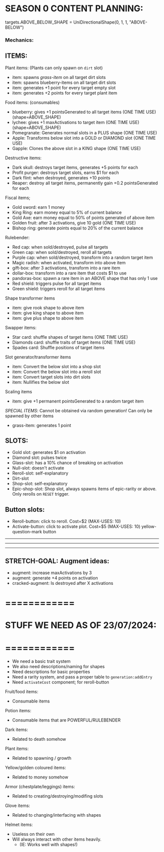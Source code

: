 
# SEASON 0 CONTENT PLANNING:


targets.ABOVE_BELOW_SHAPE = UniDirectionalShape(0, 1, 1, "ABOVE-BELOW")

### Mechanics:

## ITEMS:
Plant items: (Plants can only spawn on `dirt` slot)
- item: spawns *grass-item* on all target dirt slots
- item: spawns blueberry-items on all target dirt slots
- item: generates +1 point for every target empty slot
- item: generates +2 points for every target plant item

Food items: (consumables)
- blueberry: gives +1 pointsGenerated to all target items (ONE TIME USE)  (shape=ABOVE_SHAPE)
- lychee: gives +1 maxActivations to target item (ONE TIME USE)  (shape=ABOVE_SHAPE)
- Pomegranate: Generates normal slots in a PLUS shape (ONE TIME USE)
- Apple: Transforms below slot into a GOLD or DIAMOND slot (ONE TIME USE)
- Gapple: Clones the above slot in a KING shape (ONE TIME USE)

Destructive items:
- Dark skull: destroys target items, generates +5 points for each
- Profit purger: destroys target slots, earns $1 for each
- Dark flint: when destroyed, generates +10 points
- Reaper: destroy all target items, permanently gain +0.2 pointsGenerated for each

Fiscal items; 
- Gold sword: earn 1 money
- King Ring: earn money equal to 5% of current balance
- Gold Axe: earn money equal to 50% of points generated of above item
- Golden fruit: after 3 activations, give 10 gold (ONE TIME USE)
- Bishop ring: generate points equal to 20% of the current balance

Rulebender:
- Red cap: when sold/destroyed, pulse all targets
- Green cap: when sold/destroyed, reroll all targets
- Purple cap: when sold/destroyed, transform into a random target item
- Magic radish: when activated, transform into above item
- gift-box: after 3 activations, transform into a rare item
- dollar-box: transform into a rare item that costs $1 to use
- pandoras-box: spawn a rare item in an ABOVE shape that has only 1 use
- Red shield: triggers pulse for all target items
- Green shield: triggers reroll for all target items

Shape transformer items
- item: give rook shape to above item
- item: give king shape to above item
- item: give plus shape to above item

Swapper items:
- Star card: shuffle shapes of target items (ONE TIME USE)
- Diamonds card: shuffle traits of target items (ONE TIME USE)
- Spades card: Shuffle positions of target items


Slot generator/transformer items
- item: Convert the below slot into a shop slot
- item: Convert the below slot into a reroll slot
- item: Convert target slots into dirt slots
- item: Nullifies the below slot

Scaling items
- item: give +1 permanent pointsGenerated to a random target item

*SPECIAL ITEMS*: Cannot be obtained via random generation! Can only be spawned by other items
- grass-item: generates 1 point


## SLOTS:
- Gold slot: generates $1 on activation
- Diamond slot: pulses twice
- Glass-slot: has a 10% chance of breaking on activation
- Null-slot: doesn't activate
- Reroll-slot: self-explanatory
- Dirt-slot
- Shop-slot: self-explanatory
- Epic-shop-slot: Shop slot, always spawns items of epic-rarity or above. Only rerolls on `RESET` trigger.

## Button slots:
- Reroll-button: click to reroll. Cost=$2  (MAX-USES: 10)
- Activate-button: click to activate plot. Cost=$5  (MAX-USES: 10) yellow-question-mark button


-------------
-------------
-------------

## STRETCH-GOAL: Augment ideas:
- augment: increase maxActivations by 3
- augment: generate +4 points on activation
- cracked-augment: Is destroyed after X activations





# ============
# STUFF WE NEED AS OF 23/07/2024:
# ============
- We need a basic trait system
- We also need descriptions/naming for shapes
- Need descriptions for basic properties
- Need a rarity system, and pass a proper table to `generation:addEntry`
- Need `activateCost` component; for reroll-button














Fruit/food items: 
- Consumable items

Potion items:
- Consumable items that are POWERFUL/RULEBENDER

Dark items:
- Related to death somehow

Plant items:
- Related to spawning / growth

Yellow/golden coloured items:
- Related to money somehow

Armor (chestplate/leggings) items:
- Related to creating/destroying/modifing slots

Glove items:
- Related to changing/interfacing with shapes

Helmet items:
- Useless on their own
- Will always interact with other items heavily.
    - (IE: Works well with shapes!)



